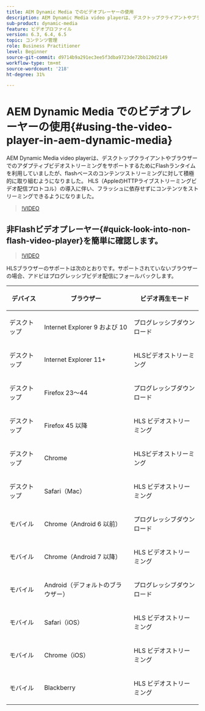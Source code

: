 ```yaml
---
title: AEM Dynamic Media でのビデオプレーヤーの使用
description: AEM Dynamic Media video playerは、デスクトップクライアントやブラウザーでのアダプティブビデオストリーミングをサポートするためにFlashランタイムを利用していましたが、flashベースのコンテンツストリーミングに対して積極的に取り組むようになりました。 HLS（AppleのHTTPライブストリーミングビデオ配信プロトコル）の導入に伴い、フラッシュに依存せずにコンテンツをストリーミングできるようになりました。
sub-product: dynamic-media
feature: ビデオプロファイル
version: 6.3, 6.4, 6.5
topic: コンテンツ管理
role: Business Practitioner
level: Beginner
source-git-commit: d9714b9a291ec3ee5f3dba9723de72bb120d2149
workflow-type: tm+mt
source-wordcount: '218'
ht-degree: 31%

---
```



# AEM Dynamic Media でのビデオプレーヤーの使用{#using-the-video-player-in-aem-dynamic-media}

AEM Dynamic Media video playerは、デスクトップクライアントやブラウザーでのアダプティブビデオストリーミングをサポートするためにFlashランタイムを利用していましたが、flashベースのコンテンツストリーミングに対して積極的に取り組むようになりました。 HLS（AppleのHTTPライブストリーミングビデオ配信プロトコル）の導入に伴い、フラッシュに依存せずにコンテンツをストリーミングできるようになりました。

>[!VIDEO](https://video.tv.adobe.com/v/16791/?quality=9&learn=on)

## 非Flashビデオプレーヤー{#quick-look-into-non-flash-video-player}を簡単に確認します。

>[!VIDEO](https://video.tv.adobe.com/v/17429/?quality=9&learn=on)

HLSブラウザーのサポートは次のとおりです。サポートされていないブラウザーの場合、アドビはプログレッシブビデオ配信にフォールバックします。

<table> 
 <thead> 
  <tr> 
   <th> <p>デバイス</p> </th>
   <th> <p>ブラウザー</p> </th>
   <th > <p>ビデオ再生モード</p> </th>
  </tr>
 </thead>
 <tbody>
  <tr> 
   <td> <p>デスクトップ</p> </td>
   <td> <p>Internet Explorer 9 および 10</p> </td>
   <td> <p>プログレッシブダウンロード</p> </td>
  </tr>
  <tr>
   <td> <p>デスクトップ</p> </td>
   <td> <p>Internet Explorer 11+</p> </td>
   <td> <p>HLSビデオストリーミング</p> </td>
  </tr>
  <tr>
   <td> <p>デスクトップ</p> </td>
   <td> <p>Firefox 23～44</p> </td>
   <td> <p>プログレッシブダウンロード</p> </td>
  </tr>
  <tr> 
   <td> <p>デスクトップ</p> </td>
   <td> <p>Firefox 45 以降</p> </td>
   <td> <p>HLS ビデオストリーミング</p> </td>
  </tr>
  <tr> 
   <td> <p>デスクトップ</p> </td>
   <td> <p>Chrome</p> </td>
   <td> <p>HLSビデオストリーミング</p> </td>
  </tr>
  <tr> 
   <td> <p>デスクトップ</p> </td>
   <td> <p>Safari（Mac）</p> </td>
   <td> <p>HLS ビデオストリーミング</p> </td>
  </tr>
  <tr> 
   <td> <p>モバイル</p> </td>
   <td> <p>Chrome（Android 6 以前）</p> </td>
   <td> <p>プログレッシブダウンロード</p> </td>
  </tr>
  <tr> 
   <td> <p>モバイル</p> </td>
   <td> <p>Chrome（Android 7 以降）</p> </td>
   <td> <p>HLS ビデオストリーミング</p> </td>
  </tr>
  <tr> 
   <td> <p>モバイル</p> </td>
   <td> <p>Android（デフォルトのブラウザー）</p> </td>
   <td> <p>プログレッシブダウンロード</p> </td>
  </tr>
  <tr> 
   <td> <p>モバイル</p> </td>
   <td> <p>Safari（iOS）</p> </td>
   <td> <p>HLS ビデオストリーミング</p> </td>
  </tr>
  <tr> 
   <td> <p>モバイル</p> </td>
   <td> <p>Chrome（iOS）</p> </td>
   <td> <p>HLS ビデオストリーミング</p> </td>
  </tr>
  <tr> 
   <td> <p>モバイル</p> </td>
   <td> <p>Blackberry</p> </td>
   <td> <p>HLS ビデオストリーミング</p> </td>
  </tr>
 </tbody>
</table>